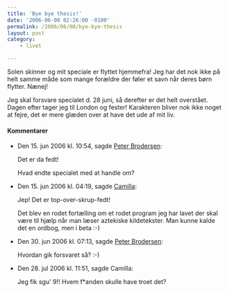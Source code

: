 ```yaml
---
title: 'Bye bye thesis!'
date: '2006-06-08 02:26:00 -0100'
permalink: /2006/06/08/bye-bye-thesis
layout: post
category:
    - livet

---
```

Solen skinner og mit speciale er flyttet hjemmefra! Jeg har det nok ikke på helt samme måde som mange forældre der føler et savn når deres børn flytter. Nænej!

Jeg skal forsvare specialet d. 28 juni, så derefter er det helt overstået. Dagen efter tager jeg til London og fester! Karakteren bliver nok ikke noget at fejre, det er mere glæden over at have det ude af mit liv.
<div class="vintage-comments">
<h4>Kommentarer </h4>
<ul class="vintage-comments-list"><li>
<p class="comment-meta">Den <time datetime="2006-06-15T10:54:20+02:00">15. jun 2006 kl.  10:54</time>, sagde <a href="http://pe.ter.dk/">Peter Brodersen</a>:</p>
<p>Det er da fedt!</p>
<p>Hvad endte specialet med at handle om?</p>
</li>

<li>
<p class="comment-meta">Den <time datetime="2006-06-15T16:19:20+02:00">15. jun 2006 kl.  04:19</time>, sagde <a href="http://xoc.dk">Camilla</a>:</p>
<p>Jep! Det er top-over-skrup-fedt!</p>
<p>Det blev en rodet fortælling om et rodet program jeg har lavet der skal være til hjælp når man læser aztekiske kildetekster. Man kunne kalde det en ordbog, men i beta :-)</p>
</li>

<li>
<p class="comment-meta">Den <time datetime="2006-06-30T19:13:34+02:00">30. jun 2006 kl.  07:13</time>, sagde <a href="http://blog.findvej.dk/">Peter Brodersen</a>:</p>
<p>Hvordan gik forsvaret så? :-)</p>
</li>

<li>
<p class="comment-meta">Den <time datetime="2006-07-28T11:51:17+02:00">28. jul 2006 kl.  11:51</time>, sagde Camilla:</p>
<p>Jeg fik sgu' 9!! Hvem f*anden skulle have troet det?</p>
</li>
</ul>
</div>
